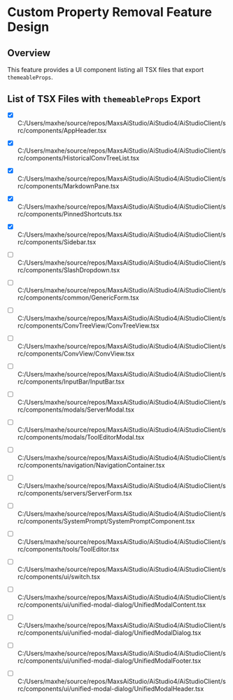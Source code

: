﻿# Custom Property Removal Feature Design

## Overview
This feature provides a UI component listing all TSX files that export `themeableProps`. 

## List of TSX Files with `themeableProps` Export

- [x] C:/Users/maxhe/source/repos/MaxsAiStudio/AiStudio4/AiStudioClient/src/components/AppHeader.tsx
- [x] C:/Users/maxhe/source/repos/MaxsAiStudio/AiStudio4/AiStudioClient/src/components/HistoricalConvTreeList.tsx
- [x] C:/Users/maxhe/source/repos/MaxsAiStudio/AiStudio4/AiStudioClient/src/components/MarkdownPane.tsx
- [x] C:/Users/maxhe/source/repos/MaxsAiStudio/AiStudio4/AiStudioClient/src/components/PinnedShortcuts.tsx
- [x] C:/Users/maxhe/source/repos/MaxsAiStudio/AiStudio4/AiStudioClient/src/components/Sidebar.tsx
- [ ] C:/Users/maxhe/source/repos/MaxsAiStudio/AiStudio4/AiStudioClient/src/components/SlashDropdown.tsx
- [ ] C:/Users/maxhe/source/repos/MaxsAiStudio/AiStudio4/AiStudioClient/src/components/common/GenericForm.tsx
- [ ] C:/Users/maxhe/source/repos/MaxsAiStudio/AiStudio4/AiStudioClient/src/components/ConvTreeView/ConvTreeView.tsx
- [ ] C:/Users/maxhe/source/repos/MaxsAiStudio/AiStudio4/AiStudioClient/src/components/ConvView/ConvView.tsx
- [ ] C:/Users/maxhe/source/repos/MaxsAiStudio/AiStudio4/AiStudioClient/src/components/InputBar/InputBar.tsx
- [ ] C:/Users/maxhe/source/repos/MaxsAiStudio/AiStudio4/AiStudioClient/src/components/modals/ServerModal.tsx
- [ ] C:/Users/maxhe/source/repos/MaxsAiStudio/AiStudio4/AiStudioClient/src/components/modals/ToolEditorModal.tsx
- [ ] C:/Users/maxhe/source/repos/MaxsAiStudio/AiStudio4/AiStudioClient/src/components/navigation/NavigationContainer.tsx
- [ ] C:/Users/maxhe/source/repos/MaxsAiStudio/AiStudio4/AiStudioClient/src/components/servers/ServerForm.tsx
- [ ] C:/Users/maxhe/source/repos/MaxsAiStudio/AiStudio4/AiStudioClient/src/components/SystemPrompt/SystemPromptComponent.tsx
- [ ] C:/Users/maxhe/source/repos/MaxsAiStudio/AiStudio4/AiStudioClient/src/components/tools/ToolEditor.tsx
- [ ] C:/Users/maxhe/source/repos/MaxsAiStudio/AiStudio4/AiStudioClient/src/components/ui/switch.tsx
- [ ] C:/Users/maxhe/source/repos/MaxsAiStudio/AiStudio4/AiStudioClient/src/components/ui/unified-modal-dialog/UnifiedModalContent.tsx
- [ ] C:/Users/maxhe/source/repos/MaxsAiStudio/AiStudio4/AiStudioClient/src/components/ui/unified-modal-dialog/UnifiedModalDialog.tsx
- [ ] C:/Users/maxhe/source/repos/MaxsAiStudio/AiStudio4/AiStudioClient/src/components/ui/unified-modal-dialog/UnifiedModalFooter.tsx
- [ ] C:/Users/maxhe/source/repos/MaxsAiStudio/AiStudio4/AiStudioClient/src/components/ui/unified-modal-dialog/UnifiedModalHeader.tsx

